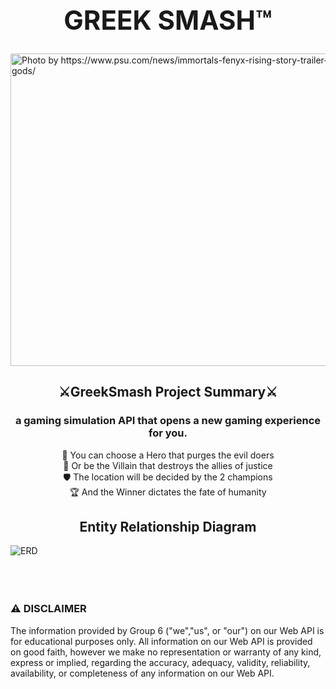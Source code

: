 ## **<div align="center"> <h1> GREEK SMASH™ </h1></div>**
<img align="center" alt="Photo by https://www.psu.com/news/immortals-fenyx-rising-story-trailer-narrates-the-ps5-and-ps4-tale-of-the-greek-gods/" width="825" height="500" src="https://user-images.githubusercontent.com/111948212/196449903-9c94a070-c146-4095-9c64-72e896932d45.jpg">
<div align="center"> <h2>⚔️GreekSmash Project Summary⚔️</h2><h3>a gaming simulation API that opens a new gaming experience for you.</h3></div>
<div align="center"> 🦸 You can choose a Hero that purges the evil doers <br/>
🦹 Or be the Villain that destroys the allies of justice <br/>
🛡️ The location will be decided by the 2 champions <br/>
🏆 And the Winner dictates the fate of humanity <br/>
</div>

<h2 align="center"> Entity Relationship Diagram</h2>
<img align="center" alt="ERD" src="https://user-images.githubusercontent.com/111948212/196459599-797e54ab-3889-4e8c-b679-653a349bfac1.png">
<br/>
<br/>
<br/>
<br/>
<h3> ⚠️ DISCLAIMER </h3>
<div> The information provided by Group 6 ("we","us", or "our") on our Web API is for educational purposes only. All information on our Web API is provided on good faith, however we make no representation or warranty of any kind, express or implied, regarding the accuracy, adequacy, validity, reliability, availability, or completeness of any information on our Web API. </div>
 


